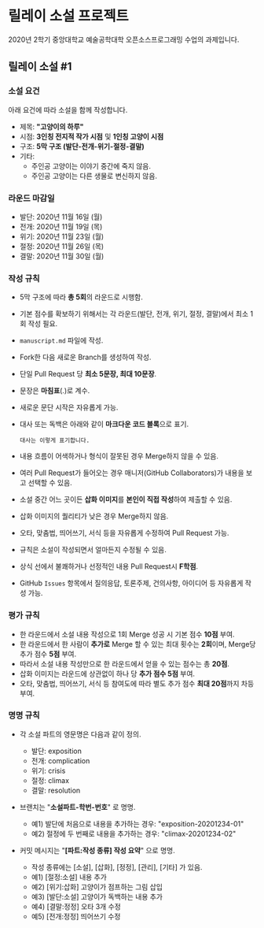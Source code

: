 # 릴레이 소설 프로젝트

2020년 2학기 중앙대학교 예술공학대학 오픈소스프로그래밍 수업의 과제입니다.

## 릴레이 소설 #1

### 소설 요건
아래 요건에 따라 소설을 함께 작성합니다.

- 제목: **"고양이의 하루"**
- 시점: **3인칭 전지적 작가 시점** 및 **1인칭 고양이 시점**
- 구조: **5막 구조 (발단-전개-위기-절정-결말)**
- 기타:
    * 주인공 고양이는 이야기 중간에 죽지 않음.
    * 주인공 고양이는 다른 생물로 변신하지 않음.

### 라운드 마감일

- 발단:  2020년 11월 16일 (월)
- 전개:  2020년 11월 19일 (목)
- 위기:  2020년 11월 23일 (월)
- 절정:  2020년 11월 26일 (목)
- 결말:  2020년 11월 30일 (월)

### 작성 규칙
- 5막 구조에 따라 **총 5회**의 라운드로 시행함.
- 기본 점수를 확보하기 위해서는 각 라운드(발단, 전개, 위기, 절정, 결말)에서 최소 1회 작성 필요.
- `manuscript.md` 파일에 작성.
- Fork한 다음 새로운 Branch를 생성하여 작성.
- 단일 Pull Request 당 **최소 5문장, 최대 10문장**.
- 문장은 **마침표**(.)로 계수.
- 새로운 문단 시작은 자유롭게 가능.
- 대사 또는 독백은 아래와 같이 **마크다운 코드 블록**으로 표기.

    ```
    대사는 이렇게 표기합니다.
    ```

- 내용 흐름이 어색하거나 형식이 잘못된 경우 Merge하지 않을 수 있음.
- 여러 Pull Request가 들어오는 경우 매니저(GitHub Collaborators)가 내용을 보고 선택할 수 있음.
- 소설 중간 어느 곳이든 **삽화 이미지**를 **본인이 직접 작성**하여 제출할 수 있음.
- 삽화 이미지의 퀄리티가 낮은 경우 Merge하지 않음.
- 오타, 맞춤법, 띄어쓰기, 서식 등을 자유롭게 수정하여 Pull Request 가능.
- 규칙은 소설이 작성되면서 얼마든지 수정될 수 있음.
- 상식 선에서 불쾌하거나 선정적인 내용 Pull Request시 **F학점**.
- GitHub `Issues` 항목에서 질의응답, 토론주제, 건의사항, 아이디어 등 자유롭게 작성 가능.

### 평가 규칙
- 한 라운드에서 소설 내용 작성으로 1회 Merge 성공 시 기본 점수 **10점** 부여.
- 한 라운드에서 한 사람이 **추가로** Merge 할 수 있는 최대 횟수는 **2회**이며, Merge당 추가 점수 **5점** 부여.
- 따라서 소설 내용 작성만으로 한 라운드에서 얻을 수 있는 점수는 총 **20점**.
- 삽화 이미지는 라운드에 상관없이 하나 당 **추가 점수 5점** 부여.
- 오타, 맞춤법, 띄어쓰기, 서식 등 참여도에 따라 별도 추가 점수 **최대 20점**까지 차등 부여.

### 명명 규칙
- 각 소설 파트의 영문명은 다음과 같이 정의.
   * 발단: exposition
   * 전개: complication
   * 위기: crisis
   * 절정: climax
   * 결말: resolution
- 브랜치는 "**소설파트-학번-번호**" 로 명명.
   * 예1) 발단에 처음으로 내용을 추가하는 경우: "exposition-20201234-01"
   * 예2) 절정에 두 번째로 내용을 추가하는 경우: "climax-20201234-02"
   
- 커밋 메시지는 "**[파트:작성 종류] 작성 요약**" 으로 명명.
   * 작성 종류에는 [소설], [삽화], [정정], [관리], [기타] 가 있음.
   * 예1) [절정:소설] 내용 추가
   * 예2) [위기:삽화] 고양이가 점프하는 그림 삽입
   * 예3) [발단:소설] 고양이가 독백하는 내용 추가
   * 예4) [결말:정정] 오타 3개 수정
   * 예5) [전개:정정] 띄어쓰기 수정

